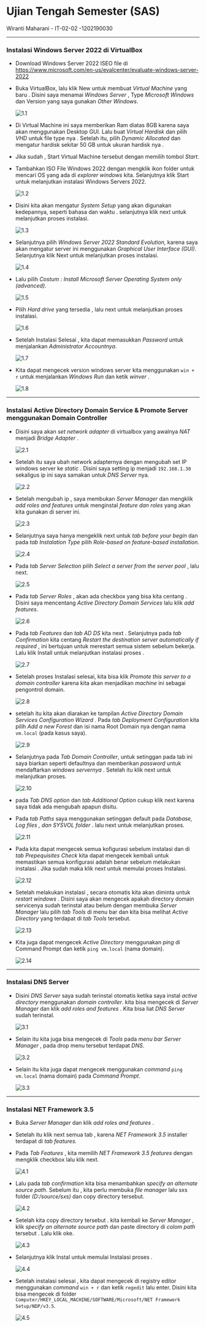# Ujian Tengah Semester (SAS)

Wiranti Maharani - IT-02-02 -1202190030

------

### Instalasi Windows Server 2022 di VirtualBox

- Download Windows Server 2022 ISEO file di https://www.microsoft.com/en-us/evalcenter/evaluate-windows-server-2022

- Buka VirtualBox, lalu klik New untuk membuat *Virtual Machine* yang baru . Disini saya menamai *Windows Server* , Type *Microsoft Windows* dan Version yang saya gunakan *Other Windows*.

  ![1.1](asset/1.1.PNG)

- Di Virtual Machine ini saya memberikan Ram diatas 8GB karena saya akan menggunakan Desktop GUI. Lalu buat *Virtual Hardisk* dan pilih *VHD* untuk file type nya . Setelah itu, pilih *Dynamic Allocated* dan mengatur hardisk sekitar 50 GB untuk ukuran hardisk nya .

- Jika sudah , Start Virtual Machine tersebut dengan memilih tombol *Start*.

- Tambahkan ISO File Windows 2022 dengan mengklik ikon folder untuk mencari OS yang ada di *explorer windows* kita. Selanjutnya klik Start untuk melanjutkan instalasi Windows Servers 2022.

  ![1.2](asset/1.2.PNG)

- Disini kita akan mengatur *System Setup* yang akan digunakan kedepannya, seperti bahasa dan waktu . selanjutnya klik next untuk melanjutkan proses instalasi.

  ![1.3](asset/1.3.PNG)

- Selanjutnya pilih *Windows Server 2022 Standard Evolution,* karena saya akan mengatur server ini menggunakan *Graphical User Interface (GUI)*. Selanjutnya klik Next untuk melanjutkan proses instalasi.

  ![1.4](asset/1.4.PNG)

- Lalu pilih *Costum : Install Microsoft Server Operating System only (advanced)*.

  ![1.5](asset/1.5.PNG)

- Pilih *Hard drive* yang tersedia , lalu next untuk melanjutkan proses instalasi.

  ![1.6](asset/1.6.PNG)

- Setelah Instalasi Selesai , kita dapat memasukkan *Password* untuk menjalankan *Administrator Accountnya*. 

  ![1.7](asset/1.7.PNG)

- Kita dapat mengecek version windows server kita menggunakan `win + r` untuk menjalankan *Windows Run* dan ketik *winver* .

  ![1.8](asset/1.8.PNG)

------

### Instalasi Active Directory Domain Service & Promote Server menggunakan Domain Controller

- Disini saya akan *set network adapter* di virtualbox yang awalnya *NAT* menjadi *Bridge Adapter* .

  ![2.1](asset/2.1.PNG)

- Setelah itu saya ubah network adapternya dengan mengubah set IP windows server ke *static* . Disini saya setting ip menjadi `192.168.1.30` sekaligus ip ini saya samakan untuk *DNS Server* nya.

  ![2.2](asset/2.2.PNG)

- Setelah mengubah ip , saya membukan *Server Manager* dan mengklik *add roles and features* untuk menginstal *feature dan roles* yang akan kita gunakan di server ini.

  ![2.3](asset/2.3.PNG)

- Selanjutnya saya hanya mengeklik next untuk *tab before your begin* dan pada *tab Instalation Type*  pilih *Role-based on feature-based installation*.

  ![2.4](asset/2.4.PNG)

- Pada *tab Server Selection* pilih *Select a server from the server pool* ,  lalu next.

  ![2.5](asset/2.5.PNG)

- Pada *tab Server Roles* , akan ada checkbox yang bisa kita centang . Disini saya mencentang *Active Directory Domain Services* lalu klik *add features*.

  ![2.6](asset/2.6.PNG)

- Pada *tab Features* dan *tab AD DS* kita next . Selanjutnya pada *tab Confirmation* kita centang *Restart the destination server automatically if required* , ini bertujuan untuk merestart semua sistem sebelum bekerja. Lalu klik Install untuk melanjutkan instalasi proses .

  ![2.7](asset/2.7.PNG)

- Setelah proses Instalasi selesai, kita bisa  klik *Promote this server to a domain controller* karena kita akan menjadikan *machine* ini sebagai pengontrol domain.

  ![2.8](asset/2.8.PNG)

- setelah itu kita akan diarakan ke tampilan *Active Directory Domain Services Configuration Wizard* . Pada *tab Deployment Configuration* kita pilih *Add a new Forest* dan isi nama Root Domain nya dengan nama `vm.local` (pada kasus saya).

  ![2.9](asset/2.9.PNG)

- Selanjutnya pada *Tab Domain Controller*, untuk setinggan pada tab ini saya biarkan seperti defaultnya dan memberikan *password* untuk mendaftarkan *windows servernya* . Setelah itu klik next untuk melanjutkan proses.

  ![2.10](asset/2.10.PNG)

- pada *Tab DNS option* dan *tab Additional Option* cukup klik next karena saya tidak ada mengubah apapun disitu.

- Pada *tab Paths* saya menggunakan setinggan default pada *Database, Log files , dan SYSVOL folder* . lalu next untuk melanjutkan proses.

  ![2.11](asset/2.11.PNG)

- Pada kita dapat mengecek semua kofigurasi sebelum instalasi dan di *tab Prepequisites Check* kita dapat mengecek kembali untuk memastikan semua konfigurasi adalah benar sebelum melakukan instalasi . Jika sudah maka klik next untuk memulai proses Instalasi.

  ![2.12](asset/2.12.PNG)

- Setelah melakukan instalasi , secara otomatis  kita akan diminta untuk *restart windows* . Disini saya akan mengecek apakah directory domain servicenya sudah terinstal atau belum dengan membuka *Server Manager* lalu pilih *tab Tools* di menu bar dan kita bisa melihat *Active Directory* yang terdapat di *tab Tools* tersebut.

  ![2.13](asset/2.13.PNG)

- Kita juga dapat mengecek *Active Directory* menggunakan *ping* di Command Prompt dan ketik `ping vm.local` (nama domain).

  ![2.14](asset/2.14.PNG)

------

### Instalasi DNS Server

- Disini *DNS Server* saya sudah terinstal otomatis ketika saya instal *active directory* menggunakan *domain controller*. kita bisa mengecek di *Server Manager* dan klik *add roles and features* . Kita bisa liat *DNS Server* sudah terinstal. 

  ![3.1](asset/3.1.PNG)

- Selain itu kita juga bisa mengecek di *Tools* pada *menu bar Server Manager* , pada drop menu tersebut terdapat *DNS*.

  ![3.2](asset/3.2.PNG)

- Selain itu kita juga dapat mengecek menggunakan *command* `ping vm.local` (nama domain) pada *Command Prompt*.

  ![3.3](asset/3.3.PNG)

------

### Instalasi NET Framework 3.5

- Buka *Server Manager* dan klik *add roles and features* .

- Setelah itu klik next semua tab , karena *NET Framework 3.5* installer terdapat di *tab features.*

- Pada *Tab Features* , kita memilih *NET Framework 3.5 features* dengan mengklik checkbox lalu klik next.

  ![4.1](asset/4.1.PNG)

- Lalu pada *tab confirmation* kita bisa menambahkan *specify an alternate source path*. Sebelum itu , kita perlu membuka *file manager* lalu sxs folder *(D:/source/sxs)* dan copy directory tersebut.

  ![4.2](asset/4.2.PNG)

- Setelah kita copy directory tersebut . kita kembali ke *Server Manager* , klik *specify an alternate source path* dan paste directory di *colom path* tersebut . Lalu klik oke.

  ![4.3](asset/4.3.PNG)

- Selanjutnya klik Instal untuk memulai Instalasi proses .

  ![4.4](asset/4.4.PNG)

- Setelah instalasi selesai , kita dapat mengecek di registry editor menggunakan *command* `win + r` dan ketik `regedit` lalu enter. Disini kita bisa mengecek di folder `Computer/HKEY_LOCAL_MACHINE/SOFTWARE/Microsoft/NET Framework Setup/NDP/v3.5`.

  ![4.5](asset/4.5.PNG)
  
  

